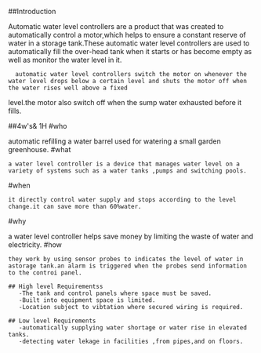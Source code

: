 ##Introduction
   
   Automatic water level controllers are a product that was created to automatically control a motor,which helps to ensure a constant reserve of water in a storage tank.These
      automatic water level controllers are used to automatically fill the over-head tank when it starts or has become empty as well as monitor the water level in it.
      
      automatic water level controllers switch the motor on whenever the water level drops below a certain level and shuts the motor off when the water rises well above a fixed 
level.the motor also switch off when the sump water exhausted before it fills.

##4w's& 1H
 #who
 
   automatic refilling a water barrel used for watering a small garden greenhouse.
 #what
 
    a water level controller is a device that manages water level on a variety of systems such as a water tanks ,pumps and switching pools.
 #when
 
    it directly control water supply and stops according to the level change.it can save more than 60%water.
 #why
 
   a water level controller helps save money by limiting the waste of water and electricity.
 #how
 
    they work by using sensor probes to indicates the level of water in astorage tank.an alarm is triggered when the probes send information to the controi panel.
    
    ## High level Requirementss
       -The tank and control panels where space must be saved.
       -Built into equipment space is limited.
       -Location subject to vibtation where secured wiring is required.
       
    ## Low level Requirements
       -automatically supplying water shortage or water rise in elevated tanks.
       -detecting water lekage in facilities ,from pipes,and on floors.
